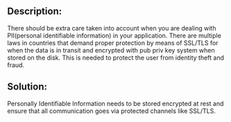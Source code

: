 ## Description:

There should be extra care taken into account when you are dealing with PII(personal identifiable information) in your
application. There are multiple laws in countries that demand proper protection by
means of SSL/TLS for when the data is in transit and encrypted with pub priv key system
when stored on the disk. This is needed to protect the user from identity theft and fraud.

## Solution:

Personally Identifiable Information needs to be stored encrypted at rest and ensure that all
communication goes via protected channels like SSL/TLS.
